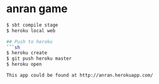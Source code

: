 # anran game
```sh
$ sbt compile stage
$ heroku local web

## Push to heroku
```sh
$ heroku create
$ git push heroku master
$ heroku open

This app could be found at http://anran.herokuapp.com/